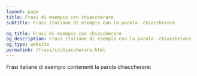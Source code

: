 ```yaml
---
layout: page
title: Frasi di esempio con chiaccherare 
subtitle: Frasi italiane di esempio con la parola  chiaccherare

og_title: Frasi di esempio con chiaccherare 
og_description: Frasi italiane di esempio con la parola  chiaccherare
og_type: website
permalink: /frasi/c/chiaccherare.html
---
```


Frasi italiane di esempio contenenti la parola chiaccherare:


